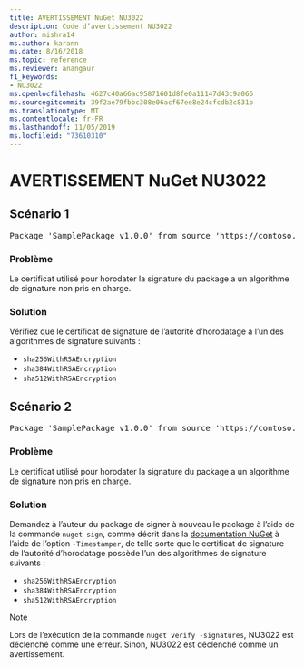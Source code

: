 ```yaml
---
title: AVERTISSEMENT NuGet NU3022
description: Code d’avertissement NU3022
author: mishra14
ms.author: karann
ms.date: 8/16/2018
ms.topic: reference
ms.reviewer: anangaur
f1_keywords:
- NU3022
ms.openlocfilehash: 4627c40a66ac95871601d8fe0a11147d43c9a066
ms.sourcegitcommit: 39f2ae79fbbc308e06acf67ee8e24cfcdb2c831b
ms.translationtype: MT
ms.contentlocale: fr-FR
ms.lasthandoff: 11/05/2019
ms.locfileid: "73610310"
---
```

# <a name="nuget-warning-nu3022"></a>AVERTISSEMENT NuGet NU3022

## <a name="scenario-1"></a>Scénario 1

<pre>Package 'SamplePackage v1.0.0' from source 'https://contoso.com/index.json': The primary signature's timestamp certificate has an unsupported signature algorithm.</pre>

### <a name="issue"></a>Problème

Le certificat utilisé pour horodater la signature du package a un algorithme de signature non pris en charge.


### <a name="solution"></a>Solution

Vérifiez que le certificat de signature de l’autorité d’horodatage a l’un des algorithmes de signature suivants : 
* `sha256WithRSAEncryption`
* `sha384WithRSAEncryption`
* `sha512WithRSAEncryption`



## <a name="scenario-2"></a>Scénario 2

<pre>Package 'SamplePackage v1.0.0' from source 'https://contoso.com/index.json': The timestamp certificate has an unsupported signature algorithm (SHA1). The following algorithms are supported: SHA256RSA, SHA384RSA, SHA512RSA.</pre>

### <a name="issue"></a>Problème

Le certificat utilisé pour horodater la signature du package a un algorithme de signature non pris en charge.


### <a name="solution"></a>Solution

Demandez à l’auteur du package de signer à nouveau le package à l’aide de la commande `nuget sign`, comme décrit dans la [documentation NuGet](https://docs.microsoft.com/nuget/create-packages/sign-a-package) à l’aide de l’option `-Timestamper`, de telle sorte que le certificat de signature de l’autorité d’horodatage possède l’un des algorithmes de signature suivants :
* `sha256WithRSAEncryption`
* `sha384WithRSAEncryption`
* `sha512WithRSAEncryption`


> [!Note]
> Lors de l’exécution de la commande `nuget verify -signatures`, NU3022 est déclenché comme une erreur. Sinon, NU3022 est déclenché comme un avertissement.